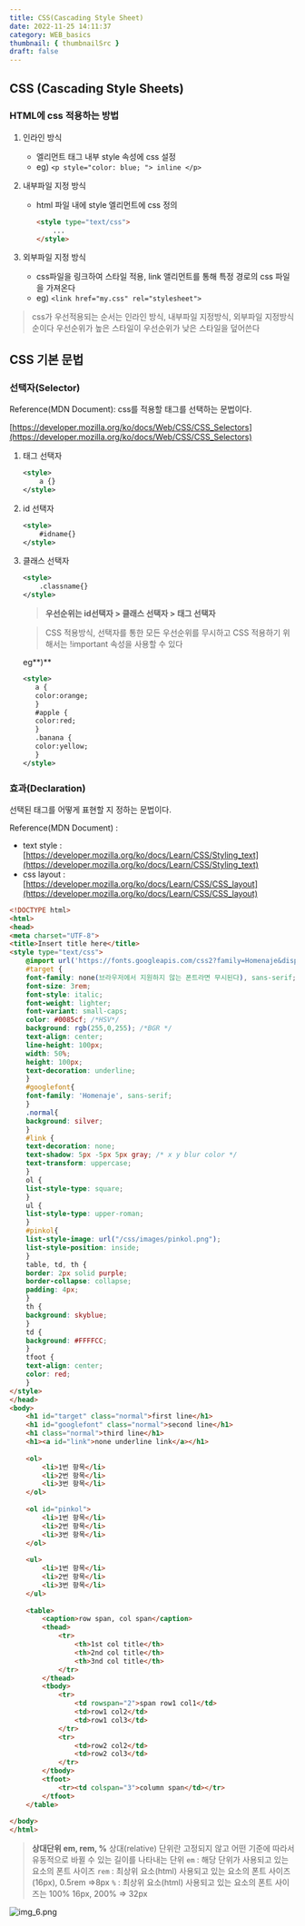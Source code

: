 ```yaml
---
title: CSS(Cascading Style Sheet)
date: 2022-11-25 14:11:37
category: WEB_basics
thumbnail: { thumbnailSrc }
draft: false
---
```


## CSS (Cascading Style Sheets)

### HTML에 css 적용하는 방법

1. 인라인 방식
    - 엘리먼트 태그 내부 style 속성에 css 설정
    - eg) `<p style="color: blue; "> inline </p>`
2. 내부파일 지정 방식
    - html 파일 내에 style 엘리먼트에 css 정의

        ```html
        <style type="text/css">
        	...
        </style>
        ```

3. 외부파일 지정 방식
    - css파일을 링크하여 스타일 적용, link 앨리먼트를 통해 특정 경로의 css 파일을 가져온다
    - eg) `<link href="my.css" rel="stylesheet">`

> css가 우선적용되는 순서는 인라인 방식, 내부파일 지정방식, 외부파일 지정방식 순이다
우선순위가 높은 스타일이 우선순위가 낮은 스타일을 덮어쓴다
>

## CSS 기본 문법

### 선택자(Selector)

Reference(MDN Document): css를 적용할 태그를 선택하는 문법이다.

[https://developer.mozilla.org/ko/docs/Web/CSS/CSS_Selectors](https://developer.mozilla.org/ko/docs/Web/CSS/CSS_Selectors)

1. 태그 선택자

    ```xml
    <style>
    	a {}
    </style>
    ```

2. id 선택자

   ```xml
   <style>
       #idname{}
   </style>
   ```

3. 클래스 선택자

    ```xml
    <style>
    	.classname{}
    </style>
    ```

   > **우선순위는 id선택자 > 클래스 선택자 > 태그 선택자**
   >

   > CSS 적용방식, 선택자를 통한 모든 우선순위를 무시하고 CSS 적용하기 위해서는 !important 속성을 사용할 수 있다
   >

   eg**)**

    ```xml
    <style>
       a {
       color:orange;
       }
       #apple {
       color:red;
       }
       .banana {
       color:yellow;
       }
    </style>
    ```

### 효과(Declaration)

선택된 태그를 어떻게 표현할 지 정하는 문법이다.

Reference(MDN Document) :

- text
  style : [https://developer.mozilla.org/ko/docs/Learn/CSS/Styling_text](https://developer.mozilla.org/ko/docs/Learn/CSS/Styling_text)
- css
  layout : [https://developer.mozilla.org/ko/docs/Learn/CSS/CSS_layout](https://developer.mozilla.org/ko/docs/Learn/CSS/CSS_layout)

```html
<!DOCTYPE html>
<html>
<head>
<meta charset="UTF-8">
<title>Insert title here</title>
<style type="text/css">
	@import url('https://fonts.googleapis.com/css2?family=Homenaje&display=swap');
	#target {
	font-family: none(브라우저에서 지원하지 않는 폰트라면 무시된다), sans-serif; 
	font-size: 3rem;
	font-style: italic; 
	font-weight: lighter; 
	font-variant: small-caps;
	color: #0085cf; /*HSV*/
	background: rgb(255,0,255); /*BGR */
	text-align: center;
	line-height: 100px;
	width: 50%;
	height: 100px;
	text-decoration: underline;
	}
	#googlefont{
	font-family: 'Homenaje', sans-serif;
	}
	.normal{
	background: silver;
	}
	#link {
	text-decoration: none;
	text-shadow: 5px -5px 5px gray; /* x y blur color */
	text-transform: uppercase;
	}
	ol {
	list-style-type: square;
	}
	ul {
	list-style-type: upper-roman;
	}
	#pinkol{
	list-style-image: url("/css/images/pinkol.png");
	list-style-position: inside;
	}
	table, td, th {
	border: 2px solid purple; 
	border-collapse: collapse;
	padding: 4px;
	}
	th {
	background: skyblue;
	}
	td {
	background: #FFFFCC;
	}
	tfoot {
	text-align: center;
	color: red;
	}
</style>
</head>
<body>
	<h1 id="target" class="normal">first line</h1>
	<h1 id="googlefont" class="normal">second line</h1>
	<h1 class="normal">third line</h1>
	<h1><a id="link">none underline link</a></h1>
	
	<ol>
		<li>1번 항목</li>
		<li>2번 항목</li>
		<li>3번 항목</li>
	</ol>
	
	<ol id="pinkol">
		<li>1번 항목</li>
		<li>2번 항목</li>
		<li>3번 항목</li>
	</ol>
	
	<ul>
		<li>1번 항목</li>
		<li>2번 항목</li>
		<li>3번 항목</li>
	</ul>
	
	<table>
		<caption>row span, col span</caption>
		<thead>
			<tr>
				<th>1st col title</th>
				<th>2nd col title</th>
				<th>3nd col title</th>
			</tr>
		</thead>
		<tbody>
			<tr>
				<td rowspan="2">span row1 col1</td>
				<td>row1 col2</td>
				<td>row1 col3</td>
			</tr>
			<tr>
				<td>row2 col2</td>
				<td>row2 col3</td>
			</tr>
		</tbody>
		<tfoot>
			<tr><td colspan="3">column span</td></tr>
		</tfoot>
	</table>
	
</body>
</html>
```

> **상대단위 em, rem, %**
상대(relative) 단위란 고정되지 않고 어떤 기준에 따라서 유동적으로 바뀔 수 있는 길이를 나타내는 단위
`em`  :  해당 단위가 사용되고 있는 요소의 폰트 사이즈
`rem`  :  최상위 요소(html) 사용되고 있는 요소의 폰트 사이즈(16px), 0.5rem ⇒8px
`%` : 최상위 요소(html) 사용되고 있는 요소의 폰트 사이즈는 100% 16px, 200% ⇒ 32px
>

![img_6.png](img_6.png)

